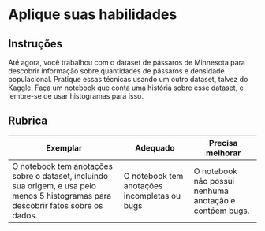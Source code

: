 # Aplique suas habilidades

## Instruções

Até agora, você trabalhou com o dataset de pássaros de Minnesota para descobrir informação sobre quantidades de pássaros e densidade populacional. Pratique essas técnicas usando um outro dataset, talvez do [Kaggle](https://www.kaggle.com/). Faça um notebook que conta uma história sobre esse dataset, e lembre-se de usar histogramas para isso.

## Rubrica

Exemplar | Adequado | Precisa melhorar
--- | --- | -- |
O notebook tem anotações sobre o dataset, incluindo sua origem, e usa pelo menos 5 histogramas para descobrir fatos sobre os dados. | O notebook tem anotações incompletas ou bugs | O notebook não possui nenhuma anotação e contṕem bugs.
